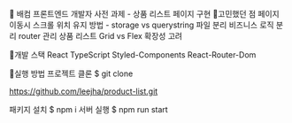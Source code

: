 📝 배컴 프론트엔드 개발자 사전 과제 - 상품 리스트 페이지 구현
📌고민했던 점
페이지 이동시 스크롤 위치 유지 방법 - storage vs querystring
파일 분리
비즈니스 로직 분리
router 관리
상품 리스트 Grid vs Flex
확장성 고려

📌개발 스택
React
TypeScript
Styled-Components
React-Router-Dom

📌실행 방법
프로젝트 클론
$ git clone

https://github.com/leejha/product-list.git

패키지 설치
$ npm i
서버 실행
$ npm run start
